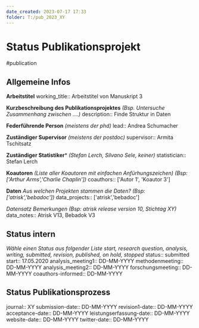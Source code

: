 ```yaml
---
date_created: 2023-07-17 17:33
folder: T:/pub_2023_XY
---
```

# Status Publikationsprojekt
#publication

## Allgemeine Infos

**Arbeitstitel**
working_title:: Arbeitstitel von Manuskript 3

**Kurzbeschreibung des Publikationsprojektes** 
*(Bsp. Untersuche Zusammenhang zwischen ....)*
description:: Finde Struktur in Daten

**Federführende Person** 
*(meistens der phd)*
lead:: Andrea Schumacher

**Zuständiger Supervisor**
*(meistens der postdoc)*
supervisor:: Armita Tschitsatz

**Zuständiger Statistiker***
*(Stefan Lerch, Silvano Sele, keiner)*
statistician:: Stefan Lerch

**Koautoren**
*(Liste aller Koautoren mit einfachen Anfürhungszeichen)*
*(Bsp: ['Arthur Arms','Charlie Chaplin'])*
coauthors:: ['Autor 1', 'Koautor 3']

**Daten**
*Aus welchen Projekten stammen die Daten?*
*(Bsp: ['atrisk','bebadoc'])*
data_projects:: ['atrisk','bebadoc']

*Datensatz Bemerkungen*
*(Bsp: atrisk release version 10, Stichtag XY)*
data_notes:: Atrisk V13, Bebadok V3



## Status intern

*Wähle einen Status aus folgender Liste*
*start, research question, analysis, writing, submitted, revision, published, on hold, stopped*
status:: submitted
start:: 17.05.2020
analysis_meeting1:: DD-MM-YYYY
methodenmeeting:: DD-MM-YYYY
analysis_meeting2:: DD-MM-YYYY
forschungsmeeting:: DD-MM-YYYY
coauthors-informed:: DD-MM-YYYY



## Status Publikationsprozess

journal:: XY
submission-date:: DD-MM-YYYY
revision1-date:: DD-MM-YYYY
acceptance-date:: DD-MM-YYYY
leistungserfassung-date:: DD-MM-YYYY
website-date:: DD-MM-YYYY
twitter-date:: DD-MM-YYYY